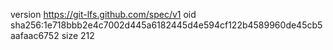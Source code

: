 version https://git-lfs.github.com/spec/v1
oid sha256:1e718bbb2e4c7002d445a6182445d4e594cf122b4589960de45cb5aafaac6752
size 212
